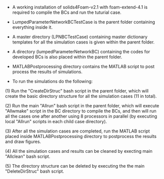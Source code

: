 - A working installation of solids4Foam-v2.1 with foam-extend-4.1
is required to compile the BCs and run the tuturial case.

- LumpedParameterNetworkBCTestCase is the parent folder containing
everything inside it.

- A master directory (LPNBCTestCase) containing master dictionary 
templates for all the simulation cases is given within the parent
folder.

- A directory (lumpedParameterNetworkBC) containing the codes for
developed BCs is also placed within the parent folder.

- MATLABPostprocessing directory contains the MATLAB script to
post process the results of simulations.

- To run the simulations do the following:

(1) Run the "CreateDirStruc" bash script in the parent folder, which
will create the basic directory structure for all the simulation
cases (11 in total).

(2) Run the main "Allrun" bash script in the parent folder, which will
execute "Allwmake" script in the BC directory to compile the BCs, and
then will run all the cases one after another using 8 processors in
parallel (by executing local "Allrun" scripts in each child case directory).

(3) After all the simulation cases are completed, run the MATLAB script
placed inside MATLABPostprocessing directory to postprocess the results
and draw figures.

(4) All the simulation cases and results can be cleaned by execting main
"Allclean" bash script.

(5) The directory structure can be deleted by executing the the main
"DeleteDirStruc" bash script.
